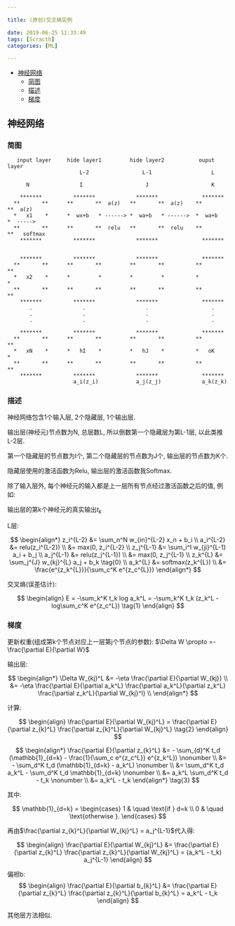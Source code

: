 ```yaml
---

title: (原创)交叉熵实例

date: 2019-06-25 11:33:49
tags: [Scracth]
categories: [ML]

---
```



<!-- vim-markdown-toc GFM -->

* [神经网络](#神经网络)
    * [简图](#简图)
    * [描述](#描述)
    * [梯度](#梯度)

<!-- vim-markdown-toc -->

<!-- more -->

## 神经网络

### 简图

```
   input layer     hide layer1         hide layer2           ouput layer
                       L-2                 L-1                   L

      N                I                    J                    K

    *******          *******             *******              *******
  **       **      **       **  a(z)   **       **  a(z)    **       **  a(z)
  *   x1    *      *  wx+b   * ------> *  wa+b   * ------>  *  wa+b   *  ----->
  **       **      **       **  relu   **       **  relu    **       **   softmax
    *******          *******             *******              *******


    *******          *******             *******              *******
  **       **      **       **         **       **          **       **
  *   x2    *      *         *         *         *          *         *
  **       **      **       **         **       **          **       **
    *******          *******             *******              *******
       .                .                   .                    .
       .                .                   .                    .
       .                .                   .                    .

    *******          *******             *******              *******
  **       **      **       **         **       **          **       **
  *   xN    *      *   hI    *         *   hJ    *          *   oK    *
  **       **      **       **         **       **          **       **
    *******          *******             *******              *******
                     a_i(z_i)            a_j(z_j)             a_k(z_k)
```

### 描述

神经网络包含1个输入层, 2个隐藏层, 1个输出层.

输出层(神经元)节点数为N, 总层数L, 所以倒数第一个隐藏层为第L-1层, 以此类推L-2层.

第一个隐藏层的节点数为I个, 第二个隐藏层的节点数为J个, 输出层的节点数为K个.

隐藏层使用的激活函数为Relu, 输出层的激活函数我Softmax.

除了输入层外, 每个神经元的输入都是上一层所有节点经过激活函数之后的值, 例如:

输出层的第k个神经元的真实输出$t_k$

L层: 

$$
\begin{align*}
z_i^{L-2} &= \sum_n^N w_{in}^{L-2} x_n + b_i \\
a_i^{L-2} &= relu(z_i^{L-2}) \\
          &= max(0, z_i^{L-2} \\
z_j^{L-1} &= \sum_i^I w_{ji}^{L-1} a_i + b_j \\
a_j^{L-1} &= relu(z_j^{L-1}) \\
          &= max(0, z_j^{L-1} \\
z_k^{L} &= \sum_j^{J} w_{kj}^{L} a_j + b_k  \tag{0} \\
a_k^{L} &= softmax(z_k^{L}) \\
        &= \frac{e^{z_k^{L}}}{\sum_c^K e^{z_c^{L}}}
\end{align*}
$$

交叉熵(误差估计):

$$
\begin{align}
E = -\sum_k^K t_k log a_k^L = -\sum_k^K t_k (z_k^L - log\sum_c^K e^{z_c^L}) \tag{1}
\end{align}
$$

### 梯度

更新权重(组成第k个节点对应上一层第j个节点的参数): $\Delta W \propto =-\frac{\partial E}{\partial W}$

输出层:

$$
\begin{align*}
\Delta W_{kj}^L &= -\eta \frac{\partial E}{\partial W_{kj}} \\
    &= -\eta \frac{\partial E}{\partial a_k^L} \frac{\partial a_k^L}{\partial z_k^L} \frac{\partial z_k^L}{\partial W_{kj}^l} \\
\end{align*}
$$

计算:

$$
\begin{align}
    \frac{\partial E}{\partial W_{kj}^L} = \frac{\partial E}{\partial z_{k}^L} \frac{\partial z_{k}^L}{\partial W_{kj}^L} \tag{2}
\end{align}
$$

$$
\begin{align*}
\frac{\partial E}{\partial z_{k}^L} &= - \sum_{d}^K t_d (\mathbb{1}_{d=k} - \frac{1}{\sum_c e^{z_c^L}} e^{z_k^L}) \nonumber \\
&= - \sum_d^K t_d (\mathbb{1}_{d=k} - a_k^L) \nonumber \\
&= \sum_d^K t_d a_k^L - \sum_d^K t_d \mathbb{1}_{d=k} \nonumber \\
&= a_k^L \sum_d^K t_d - t_k \nonumber \\
&= a_k^L - t_k
\end{align*} \tag{3}
$$

其中:

$$
\mathbb{1}_{d=k} =
    \begin{cases}
        1  & \quad \text{if } d=k \\
        0  & \quad \text{otherwise }.
    \end{cases}
$$


再由$\frac{\partial z_{k}^L}{\partial W_{kj}^L} = a_j^{L-1}$代入得:

$$
\begin{align}
    \frac{\partial E}{\partial W_{kj}^L} &= \frac{\partial E}{\partial z_{k}^L} \frac{\partial z_{k}^L}{\partial W_{kj}^L}
    = (a_k^L - t_k) a_j^{L-1}
\end{align}
$$

偏袒b:
$$
\begin{align}
\frac{\partial E}{\partial b_{k}^L} &= \frac{\partial E}{\partial z_{k}^L} \frac{\partial z_{k}^L}{\partial b_{k}^L} = a_k^L - t_k
\end{align}
$$

其他层方法相似.
